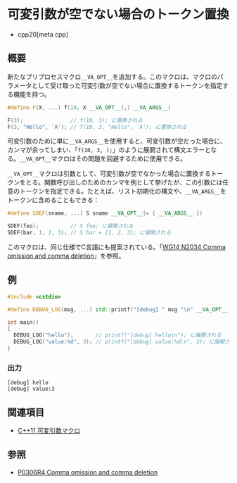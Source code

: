 # 可変引数が空でない場合のトークン置換
* cpp20[meta cpp]

## 概要
新たなプリプロセスマクロ`__VA_OPT__`を追加する。このマクロは、マクロのパラメータとして受け取った可変引数が空でない場合に置換するトークンを指定する機能を持つ。

```cpp
#define F(X, ...) f(10, X __VA_OPT__(,) __VA_ARGS__)

F(3);               // f(10, 3); に置換される
F(3, "Hello", 'A'); // f(10, 3, "Hello", 'A'); に置換される
```

可変引数のために単に`__VA_ARGS__`を使用すると、可変引数が空だった場合に、カンマが余ってしまい、「`f(10, 3, );`」のように展開されて構文エラーとなる。`__VA_OPT__`マクロはその問題を回避するために使用できる。

`__VA_OPT__`マクロは引数として、可変引数が空でなかった場合に置換するトークンをとる。関数呼び出しのためのカンマを例として挙げたが、この引数には任意のトークンを指定できる。たとえば、リスト初期化の構文や、`__VA_ARGS__`をトークンに含めることもできる：

```cpp
#define SDEF(sname, ...) S sname __VA_OPT__(= { __VA_ARGS__ })

SDEF(foo);          // S foo; に展開される
SDEF(bar, 1, 2, 3); // S bar = {1, 2, 3}; に展開される
```

このマクロは、同じ仕様でC言語にも提案されている。「[WG14 N2034 Comma omission and comma deletion](http://www.open-std.org/jtc1/sc22/wg14/www/docs/n2034.htm)」を参照。


## 例
```cpp
#include <cstdio>

#define DEBUG_LOG(msg, ...) std::printf("[debug] " msg "\n" __VA_OPT__(,) __VA_ARGS__)

int main()
{
  DEBUG_LOG("hello");       // printf("[debug] hello\n"); に展開される
  DEBUG_LOG("value:%d", 3); // printf("[debug] value:%d\n", 3); に展開される
}
```

### 出力
```
[debug] hello
[debug] value:3
```


## 関連項目
- [C++11 可変引数マクロ](/lang/cpp11/variadic_macros.md)


## 参照
- [P0306R4 Comma omission and comma deletion](http://www.open-std.org/jtc1/sc22/wg21/docs/papers/2017/p0306r4.html)
